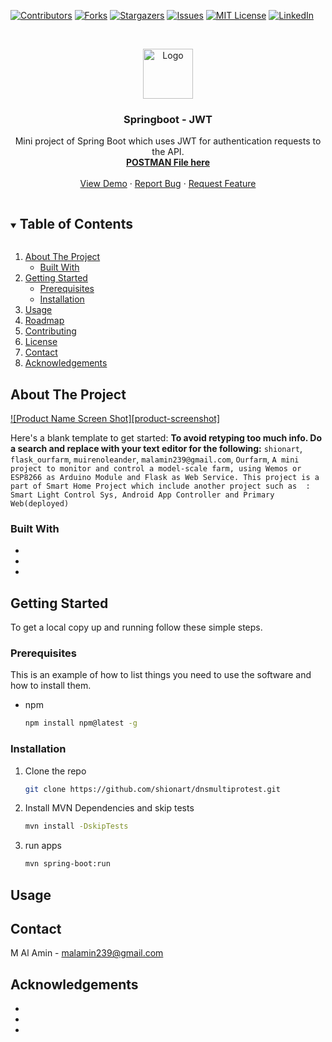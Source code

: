 <!--
*** Thanks for checking out the Best-README-Template. If you have a suggestion
*** that would make this better, please fork the repo and create a pull request
*** or simply open an issue with the tag "enhancement".
*** Thanks again! Now go create something AMAZING! :D
***
***
***
*** To avoid retyping too much info. Do a search and replace for the following:
*** shionart, flask_ourfarm, muirenoleander, malamin239@gmail.com, Ourfarm, A mini project to monitor and control a model-scale farm, using Wemos or ESP8266 as Arduino Module and Flask as Web Service. This project is a part of Smart Home Project which include another project such as  : Smart Light Control Sys, Android App Controller and Primary Web(deployed)
-->



<!-- PROJECT SHIELDS -->
<!--
*** I'm using markdown "reference style" links for readability.
*** Reference links are enclosed in brackets [ ] instead of parentheses ( ).
*** See the bottom of this document for the declaration of the reference variables
*** for contributors-url, forks-url, etc. This is an optional, concise syntax you may use.
*** https://www.markdownguide.org/basic-syntax/#reference-style-links
-->
[![Contributors][contributors-shield]][contributors-url]
[![Forks][forks-shield]][forks-url]
[![Stargazers][stars-shield]][stars-url]
[![Issues][issues-shield]][issues-url]
[![MIT License][license-shield]][license-url]
[![LinkedIn][linkedin-shield]][linkedin-url]



<!-- PROJECT LOGO -->
<br />
<p align="center">
  <a href="https://github.com/shionart/flask_ourfarm">
    <img src="images/logo.png" alt="Logo" width="80" height="80">
  </a>

  <h3 align="center">Springboot - JWT</h3>

  <p align="center">
    Mini project of Spring Boot which uses JWT for authentication requests to the API.
    <br />
    <a href="https://github.com/shionart/flask_ourfarm"><strong>POSTMAN File here</strong></a>
    <br />
    <br />
    <a href="https://github.com/shionart/flask_ourfarm">View Demo</a>
    ·
    <a href="https://github.com/shionart/flask_ourfarm/issues">Report Bug</a>
    ·
    <a href="https://github.com/shionart/flask_ourfarm/issues">Request Feature</a>
  </p>
</p>



<!-- TABLE OF CONTENTS -->
<details open="open">
  <summary><h2 style="display: inline-block">Table of Contents</h2></summary>
  <ol>
    <li>
      <a href="#about-the-project">About The Project</a>
      <ul>
        <li><a href="#built-with">Built With</a></li>
      </ul>
    </li>
    <li>
      <a href="#getting-started">Getting Started</a>
      <ul>
        <li><a href="#prerequisites">Prerequisites</a></li>
        <li><a href="#installation">Installation</a></li>
      </ul>
    </li>
    <li><a href="#usage">Usage</a></li>
    <li><a href="#roadmap">Roadmap</a></li>
    <li><a href="#contributing">Contributing</a></li>
    <li><a href="#license">License</a></li>
    <li><a href="#contact">Contact</a></li>
    <li><a href="#acknowledgements">Acknowledgements</a></li>
  </ol>
</details>



<!-- ABOUT THE PROJECT -->
## About The Project

[![Product Name Screen Shot][product-screenshot]](https://example.com)

Here's a blank template to get started:
**To avoid retyping too much info. Do a search and replace with your text editor for the following:**
`shionart`, `flask_ourfarm`, `muirenoleander`, `malamin239@gmail.com`, `Ourfarm`, `A mini project to monitor and control a model-scale farm, using Wemos or ESP8266 as Arduino Module and Flask as Web Service. This project is a part of Smart Home Project which include another project such as  : Smart Light Control Sys, Android App Controller and Primary Web(deployed)`


### Built With

* []()
* []()
* []()



<!-- GETTING STARTED -->
## Getting Started

To get a local copy up and running follow these simple steps.

### Prerequisites

This is an example of how to list things you need to use the software and how to install them.
* npm
  ```sh
  npm install npm@latest -g
  ```

### Installation

1. Clone the repo
   ```sh
   git clone https://github.com/shionart/dnsmultiprotest.git
   ```
2. Install MVN Dependencies and skip tests
   ```sh
   mvn install -DskipTests
   ```
3. run apps
   ```sh
   mvn spring-boot:run
   ```



<!-- USAGE EXAMPLES -->
## Usage



<!-- CONTACT -->
## Contact

M Al Amin -  malamin239@gmail.com


<!-- ACKNOWLEDGEMENTS -->
## Acknowledgements

* []()
* []()
* []()





<!-- MARKDOWN LINKS & IMAGES -->
<!-- https://www.markdownguide.org/basic-syntax/#reference-style-links -->
[contributors-shield]: https://img.shields.io/github/contributors/shionart/repo.svg?style=for-the-badge
[contributors-url]: https://github.com/shionart/repo/graphs/contributors
[forks-shield]: https://img.shields.io/github/forks/shionart/repo.svg?style=for-the-badge
[forks-url]: https://github.com/shionart/repo/network/members
[stars-shield]: https://img.shields.io/github/stars/shionart/repo.svg?style=for-the-badge
[stars-url]: https://github.com/shionart/repo/stargazers
[issues-shield]: https://img.shields.io/github/issues/shionart/repo.svg?style=for-the-badge
[issues-url]: https://github.com/shionart/repo/issues
[license-shield]: https://img.shields.io/github/license/shionart/repo.svg?style=for-the-badge
[license-url]: https://github.com/shionart/repo/blob/master/LICENSE.txt
[linkedin-shield]: https://img.shields.io/badge/-LinkedIn-black.svg?style=for-the-badge&logo=linkedin&colorB=555
[linkedin-url]: https://linkedin.com/in/shionart
